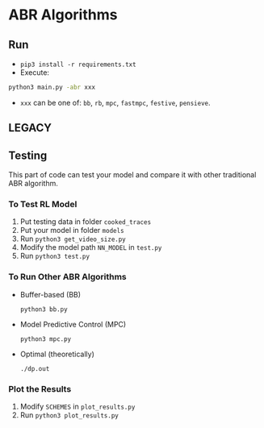 # ABR Algorithms
## Run
- `pip3 install -r requirements.txt`
- Execute:
```sh
python3 main.py -abr xxx
```
- `xxx` can be one of: `bb`, `rb`, `mpc`, `fastmpc`, `festive`, `pensieve`.

## LEGACY
## Testing

This part of code can test your model and compare it with other traditional ABR algorithm.

### To Test RL Model
1) Put testing data in folder `cooked_traces`
2) Put your model in folder `models`
3) Run `python3 get_video_size.py`
4) Modify the model path `NN_MODEL` in `test.py`
5) Run `python3 test.py`

### To Run Other ABR Algorithms
* Buffer-based (BB)

    `python3 bb.py`
    
* Model Predictive Control (MPC)

    `python3 mpc.py`
    
* Optimal (theoretically)

    `./dp.out`
    
### Plot the Results

1) Modify `SCHEMES` in `plot_results.py`
2) Run `python3 plot_results.py`
